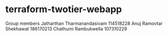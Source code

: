 # terraform-twotier-webapp

Group members 
Jatharthan Tharmanandasivam 114518228
Anuj Ramovtar Shekhawat     186170213
Chathumi Rambukwella        107310229